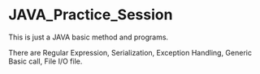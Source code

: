 # JAVA_Practice_Session
This is just a JAVA basic method and programs.

There are Regular Expression, Serialization, Exception Handling, Generic Basic call, File I/O file.
